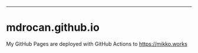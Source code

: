 ---
# mdrocan.github.io

My GitHub Pages are deployed with GitHub Actions to  <https://mikko.works>

